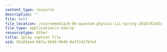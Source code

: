 ```yaml
---
content_type: resource
description: ''
file: null
file_location: /coursemedia/8-06-quantum-physics-iii-spring-2018/92a91eed66fa56489b488e2f242fbfe2_NjhuAak0jmM.vtt
file_type: application/x-subrip
resourcetype: Other
title: 3play caption file
uid: 92a91eed-66fa-5648-9b48-8e2f242fbfe2
---
```

